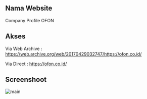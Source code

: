 ## Nama Website
Company Profile OFON

## Akses
Via Web Archive : https://web.archive.org/web/20170429032747/https://ofon.co.id/

Via Direct : https://ofon.co.id/

## Screenshoot
![main](2017-04-29-OFON-v1.gif)


